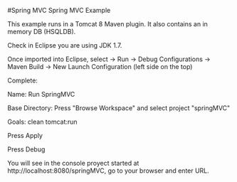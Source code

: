#Spring MVC
Spring MVC Example

This example runs in a Tomcat 8 Maven plugin. It also contains an in memory DB (HSQLDB).

Check in Eclipse you are using JDK 1.7.

Once imported into Eclipse, select -> Run -> Debug Configurations -> Maven Build -> New Launch Configuration (left side on the top)

Complete:
  
  Name: Run SpringMVC
 
  Base Directory: Press "Browse Workspace" and select project "springMVC"
 
  Goals: clean tomcat:run

Press Apply

Press Debug


You will see in the console proyect started at http://localhost:8080/springMVC, go to your browser and enter URL.

  
  
